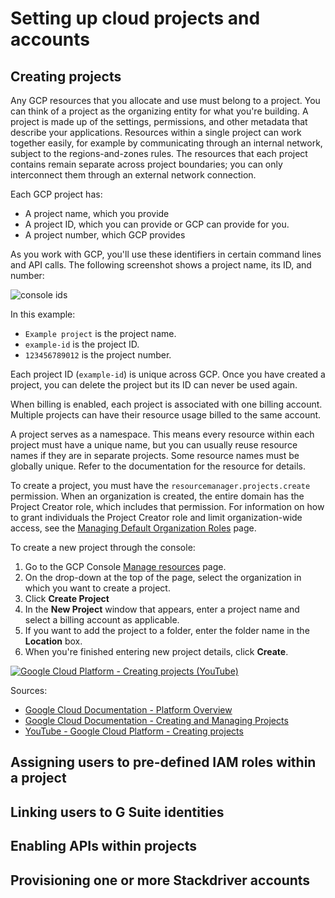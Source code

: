 # Setting up cloud projects and accounts

## Creating projects

Any GCP resources that you allocate and use must belong to a project. You can think of a project as the organizing entity for what you're building. A project is made up of the settings, permissions, and other metadata that describe your applications. Resources within a single project can work together easily, for example by communicating through an internal network, subject to the regions-and-zones rules. The resources that each project contains remain separate across project boundaries; you can only interconnect them through an external network connection.

Each GCP project has:

* A project name, which you provide
* A project ID, which you can provide or GCP can provide for you.
* A project number, which GCP provides

As you work with GCP, you'll use these identifiers in certain command lines and API calls. The following screenshot shows a project name, its ID, and number:

![console ids](https://cloud.google.com/docs/images/overview/console-ids.png)

In this example:

* `Example project` is the project name.
* `example-id` is the project ID.
* `123456789012` is the project number.

Each project ID (`example-id`) is unique across GCP. Once you have created a project, you can delete the project but its ID can never be used again.

When billing is enabled, each project is associated with one billing account. Multiple projects can have their resource usage billed to the same account.

A project serves as a namespace. This means every resource within each project must have a unique name, but you can usually reuse resource names if they are in separate projects. Some resource names must be globally unique. Refer to the documentation for the resource for details.

To create a project, you must have the `resourcemanager.projects.create` permission. When an organization is created, the entire domain has the Project Creator role, which includes that permission. For information on how to grant individuals the Project Creator role and limit organization-wide access, see the [Managing Default Organization Roles](https://cloud.google.com/resource-manager/docs/default-access-control) page.

To create a new project through the console:

1. Go to the GCP Console [Manage resources](https://console.cloud.google.com/cloud-resource-manager) page.
2. On the drop-down at the top of the page, select the organization in which you want to create a project.
3. Click **Create Project**
4. In the **New Project** window that appears, enter a project name and select a billing account as applicable.
5. If you want to add the project to a folder, enter the folder name in the **Location** box.
6. When you're finished entering new project details, click **Create**.

[![Google Cloud Platform - Creating projects (YouTube)](https://user-images.githubusercontent.com/8610203/42128138-2eab4650-7c6a-11e8-81e5-0abdb4164d15.png)](https://www.youtube.com/watch?v=kk29v6brAdY "Google Cloud Platform - Creating projects")

Sources:

* [Google Cloud Documentation - Platform Overview](https://cloud.google.com/docs/overview/#projects)
* [Google Cloud Documentation - Creating and Managing Projects](https://cloud.google.com/resource-manager/docs/creating-managing-projects)
* [YouTube - Google Cloud Platform - Creating projects](https://www.youtube.com/watch?v=kk29v6brAdY)

## Assigning users to pre-defined IAM roles within a project

## Linking users to G Suite identities

## Enabling APIs within projects

## Provisioning one or more Stackdriver accounts